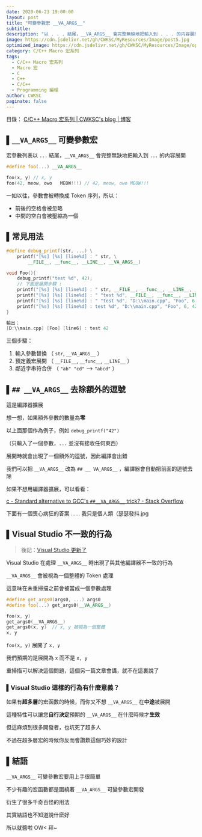 ```yaml
---
date: 2020-06-23 19:00:00
layout: post
title: "可變參數宏 __VA_ARGS__"
subtitle: 
description: "以 . . . 結尾，__VA_ARGS__ 會完整無缺地把輸入到 . . . 的内容展開。常見用法、去除額外的逗號、Visual Studio 不一致的行為"
image: https://cdn.jsdelivr.net/gh/CWKSC/MyResources/Image/post5.jpg
optimized_image: https://cdn.jsdelivr.net/gh/CWKSC/MyResources/Image/optimized/post5_opt.jpg
category: C/C++ Macro 宏系列
tags:
  - C/C++ Macro 宏系列
  - Macro 宏
  - C
  - C++
  - C/C++
  - Programming 編程
author: CWKSC
paginate: false
---
```


目錄： <a href="https://cwksc.github.io/C_C++-Macro-宏系列/">C/C++ Macro 宏系列 | CWKSC's blog | 博客</a>

## ▌`__VA_ARGS__` 可變參數宏

宏參數列表以 `...` 結尾，`__VA_ARGS__` 會完整無缺地把輸入到 `...` 的内容展開

```c++
#define foo(...) __VA_ARGS__

foo(x, y) // x, y
foo(42, meow, owo   MEOW!!!) // 42, meow, owo MEOW!!!
```

一如以往，參數會被轉換成 Token 序列，所以：

- 前後的空格會被忽略
- 中間的空白會被壓縮為一個

## ▌常見用法

```c++
#define debug_printf(str, ...) \
    printf("[%s] [%s] [line%d] : " str, \
        __FILE__, __func__, __LINE__, __VA_ARGS__)

void Foo(){
    debug_printf("test %d", 42);
    // 下面是展開步驟 :
    printf("[%s] [%s] [line%d] : " str, __FILE__, __func__, __LINE__, __VA_ARGS__);
    printf("[%s] [%s] [line%d] : " "test %d", __FILE__, __func__, __LINE__, 42);
    printf("[%s] [%s] [line%d] : " "test %d", "D:\\main.cpp", "Foo", 6, 42);
    printf("[%s] [%s] [line%d] : test %d", "D:\\main.cpp", "Foo", 6, 42);
}

輸出：
[D:\\main.cpp] [Foo] [line6] : test 42
```

三個步驟：

1. 輸入參數替換 （ `str`, `__VA_ARGS__` ）
2. 預定義宏展開 （ `__FILE__`, `__func__`, `__LINE__` ）
3. 鄰近字串符合併 （ `"ab" "cd"`  —> `"abcd"` ）

## ▌`## __VA_ARGS__` 去除額外的逗號

這是編譯器擴展

想一想，如果額外參數的數量為**零**

以上面那個作為例子，例如 `debug_printf("42")` 

（只輸入了一個參數，`...` 並沒有接收任何東西）

展開時就會出現了一個額外的逗號，因此編譯會出錯

我們可以把 `__VA_ARGS__` 改為 `## __ VA_ARGS__` ，編譯器會自動把前面的逗號去除

如果不想用編譯器擴展，可以看看：

[c - Standard alternative to GCC's `##__VA_ARGS__` trick? - Stack Overflow](https://stackoverflow.com/a/11172679/11693034)

下面有一個喪心病狂的答案 ...... 我只是個人類（瑟瑟發抖.jpg

## ▌Visual Studio 不一致的行為

> 後記：[Visual Studio 更新了](https://cwksc.github.io/Visual-Studio-2019-和-C++20-的宏/)

Visual Studio 在處理 `__VA_ARGS__` 時出現了與其他編譯器不一致的行為

`__VA_ARGS__` 會被視為一個整體的 Token 處理

這意味在未重掃描之前會被當成一個參數處理

```c++
#define get_args0(args0, ...) args0
#define foo(...) get_args0(__VA_ARGS__)

foo(x, y)
get_args0(__VA_ARGS__)
get_args0(x, y)  // x, y 被視為一個整體
x, y
```

`foo(x, y)` 展開了 `x, y`

我們預期的是展開為 `x` 而不是  `x, y`

重掃描可以解決這個問題，這個另一篇文章會講，就不在這裏說了

### ▌Visual Studio 這樣的行為有什麼意義？

如果有**超多層**的宏函數的時候，而你又不想 `__VA_ARGS__` 在**中途**被展開

這種特性可以讓您**自行決定**預期的 `__VA_ARGS__` 在什麼時候才**生效**

但這麻煩到很多開發者，也坑死了超多人

不過在超多層宏的時候你反而會讚歎這個巧妙的設計

## ▌結語

`__VA_ARGS__` 可變參數宏要用上手很簡單

不少有趣的宏函數都是圍繞著 `__VA_ARGS__` 可變參數宏開發

衍生了很多千奇百怪的用法

其實結語也不知道說什麽好

所以就醬啦 OW< 拜~